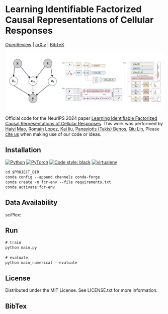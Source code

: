 # Learning Identifiable Factorized Causal Representations of Cellular Responses

[OpenReview](https://openreview.net/forum?id=AhlaBDHMQh) |
[arXiv](https://arxiv.org/abs/***) |
[BibTeX](#bibtex)

<p align="center">
    <img alt="Learning Identifiable Factorized Causal Representations of Cellular Responses" src="assets/examples.png" width="500">
</p>

Official code for the NeurIPS 2024 paper [ Learning Identifiable Factorized Causal Representations of Cellular Responses](https://openreview.net/forum?id=AhlaBDHMQh). This work was performed by
[Haiyi Mao](https://harrymao1011.github.io/),
[Romain Lopez](https://romain-lopez.github.io/),
[Kai liu](),
[Panayiotis (Takis) Benos](),
[Qiu Lin](https://lquvatexas.github.io/),
Please [cite us](#bibtex) when making use of our code or ideas.

## Installation
<p align="left">
    <a href="https://www.python.org/downloads/"><img alt="Python" src="https://img.shields.io/badge/python-3.9-blue.svg"></a>
    <a href="https://pytorch.org/get-started/previous-versions/"><img alt="PyTorch" src="https://img.shields.io/badge/PyTorch-1.3.1-orange.svg"></a>
    <a href="https://black.readthedocs.io/en/stable/"><img alt="Code style: black" src="https://img.shields.io/badge/code%20style-black-000000.svg"></a>
    <a href="https://anaconda.org/anaconda/conda"><img alt="virtualenv" src="https://img.shields.io/badge/virtualenv-conda-green.svg"></a>
</p>

```shell
cd $PROJECT_DIR
conda config --append channels conda-forge
conda create -n fcr-env --file requirements.txt
conda activate fcr-env
```


## Data Availability
sciPlex: 


## Run
```shell
# train
python main.py

# evaluate
python main_numerical --evaluate
```

## License
Distributed under the MIT License. See LICENSE.txt for more information.



<!-- ## Multimodal Experiment

Download the dataset [Multimodal3DIdent](https://zenodo.org/records/7678231) [Daunhawer et al. ICLR 2023]:
```shell
# download and extract the dataset
$ wget https://zenodo.org/record/7678231/files/m3di.tar.gz
$ tar -xzf m3di.tar.gz
```
Training and evaluation:
```shell
# train a model with three input views (img0, img1, txt0)
python main_multimodal.py --dataroot "$PATH_TO_DATA"  --dataset "multimodal3di"

# evaluate
python main_multimodal --dataroot "$PATH_TO_DATA" --dataset "multimodal3di" --evaluate
```
# Acknowledgements
This implementation is built upon [multimodal-contrastive-learning](https://github.com/imantdaunhawer/multimodal-contrastive-learning) and [ssl_identifiability](https://github.com/ysharma1126/ssl_identifiability). -->

## BibTex

<!-- ```bibtex
@inproceedings{
    yao2024multiview,
    title={Multi-View Causal Representation Learning with Partial Observability},
    author={Dingling Yao and Danru Xu and S{\'e}bastien Lachapelle and Sara Magliacane and Perouz Taslakian and Georg Martius and Julius von K{\"u}gelgen and Francesco Locatello},
    booktitle={The Twelfth International Conference on Learning Representations},
    year={2024},
    url={https://openreview.net/forum?id=OGtnhKQJms}
}
``` -->
